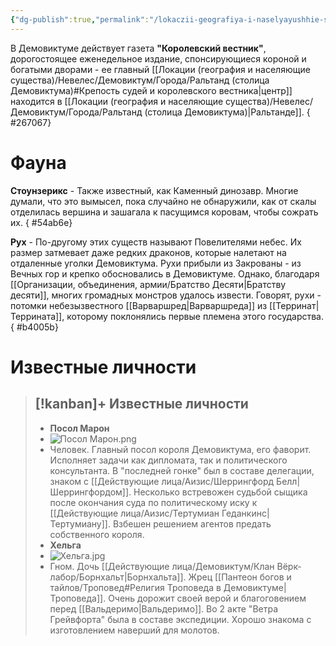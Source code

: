```yaml
---
{"dg-publish":true,"permalink":"/lokaczii-geografiya-i-naselyayushhie-sushhestva/neveles/demoviktum/demoviktum/","dgPassFrontmatter":true}
---
```



В Демовиктуме действует газета **"Королевский вестник"**, дорогостоящее еженедельное издание, спонсирующиеся короной и богатыми дворами - ее главный [[Локации (география и населяющие существа)/Невелес/Демовиктум/Города/Ральтанд (столица Демовиктума)#Крепость судей и королевского вестника\|центр]] находится в [[Локации (география и населяющие существа)/Невелес/Демовиктум/Города/Ральтанд (столица Демовиктума)\|Ральтанде]].
{ #267067}



# Фауна

**Стоунзерикс** - Также известный, как Каменный динозавр. Многие думали, что это вымысел, пока случайно не обнаружили, как от скалы отделилась вершина и зашагала к пасущимся коровам, чтобы сожрать их.
{ #54ab6e}


**Рух** - По-другому этих существ называют Повелителями небес. Их размер затмевает даже редких драконов, которые налетают на отдаленные уголки Демовиктума. Рухи прибыли из Закрованы - из Вечных гор и крепко обосновались в Демовиктуме. Однако, благодаря [[Организации, объединения, армии/Братство Десяти\|Братству десяти]], многих громадных монстров удалось извести. 
Говорят, рухи - потомки небезызвестного [[Варваршред\|Варваршреда]] из [[Терринат\|Террината]], которому поклонялись первые племена этого государства.
{ #b4005b}


# Известные личности

> [!kanban]+ Известные личности
> - 
> 	- **Посол Марон**
> 	- ![Посол Марон.png](/img/user/%D0%9F%D0%BE%D1%81%D0%BE%D0%BB%20%D0%9C%D0%B0%D1%80%D0%BE%D0%BD.png)
> 	- Человек. Главный посол короля Демовиктума, его фаворит. Исполняет задачи как дипломата, так и политического консультанта. В "последней гонке" был в составе делегации, знаком с [[Действующие лица/Аизис/Шеррингфорд Белл\|Шеррингфордом]]. Несколько встревожен судьбой сыщика после окончания суда по политическому иску к [[Действующие лица/Аизис/Тертумиан Геданкинс\|Тертумиану]]. Взбешен решением агентов предать собственного короля.
> 	- **Хельга**
> 	- ![Хельга.jpg](/img/user/%D0%A5%D0%B5%D0%BB%D1%8C%D0%B3%D0%B0.jpg)
> 	- Гном. Дочь [[Действующие лица/Демовиктум/Клан Вёрк-лабор/Борнхальт\|Борнхальта]]. Жрец [[Пантеон богов и тайлов/Троповед#Религия Троповеда в Демовиктуме\|Троповеда]]. Очень дорожит своей верой и благоговением перед [[Вальдеримо\|Вальдеримо]]. Во 2 акте "Ветра Грейвфорта" была в составе экспедиции. Хорошо знакома с изготовлением наверший для молотов.
